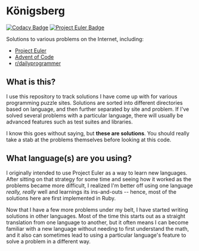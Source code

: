 # Königsberg

[![Codacy Badge](https://api.codacy.com/project/badge/Grade/b175a79b521d434ca686f097a4d5d3e8)](https://www.codacy.com/app/basstheorychaos/konigsberg?utm_source=github.com&utm_medium=referral&utm_content=bergren2/konigsberg&utm_campaign=badger)
[![Project Euler Badge](https://projecteuler.net/profile/bergren2.png)](https://projecteuler.net/profile/bergren2.png)

Solutions to various problems on the Internet, including:

- [Project Euler](https://projecteuler.net/)
- [Advent of Code]()
- [r/dailyprogrammer](https://www.reddit.com/r/dailyprogrammer/)

## What is this?

I use this repository to track solutions I have come up with for various
programming puzzle sites. Solutions are sorted into different directories based
on language, and then further separated by site and problem.  If I've solved
several problems with a particular language, there will usually be advanced
features such as test suites and libraries.

I know this goes without saying, but **these are solutions**. You should really
take a stab at the problems themselves before looking at this code.

## What language(s) are you using?

I originally intended to use Project Euler as a way to learn new languages.
After sitting on that strategy for some time and seeing how it worked as the
problems became more difficult, I realized I'm better off using one language
_really, really_ well and learnings its ins-and-outs -- hence, most of the
solutions here are first implemented in Ruby.

Now that I have a few more problems under my belt, I have started writing
solutions in other languages. Most of the time this starts out as a straight
translation from one language to another, but it often means I can become
familiar with a new language without needing to first understand the math, and
it also can sometimes lead to using a particular language's feature to solve a
problem in a different way.
